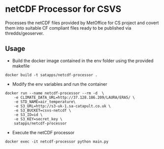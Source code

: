 # netCDF Processor for CSVS

Processes the netCDF files provided by MetOffice for CS project and covert them into suitable CF compliant files ready 
to be published via thredds/geoserver.

## Usage

- Build the docker image contained in the env folder using the provided makefile

```docker
docker build -t satapps/netcdf-processor .
```

- Modify the env variables and run the container

``` docker
docker run --name netcdf-processor --rm -d  \
    -e CLIMATE_DATA_URL=http://37.128.186.209/LAURA/ERA5/ \
    -e STD_NAME=air_temperature\
    -e S3_URL=http://s3-uk-1.sa-catapult.co.uk \
    -e S3_BUCKET=csvs-netcdf \
    -e S3_ID=id \
    -e S3_KEY=secret_key \
    satapps/netcdf-processor
```

- Execute the netCDF processor
``` docker
docker exec -it netcdf-processor python main.py
```